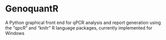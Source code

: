 GenoquantR
==========

A Python graphical front end for qPCR analysis and report generation using the “qpcR” and “knitr” R language packages, currently implemented for Windows
